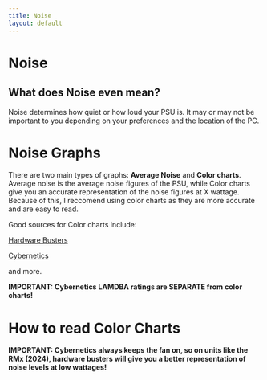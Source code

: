 ```yaml
---
title: Noise 
layout: default
---
```


# Noise

## What does Noise even mean?

Noise determines how quiet or how loud your PSU is. It may or may not be important to you depending on your preferences and the location of the PC.

# Noise Graphs

There are two main types of graphs: **Average Noise** and **Color charts**. Average noise is the average noise figures of the PSU, while Color charts give you an accurate representation of the noise figures at X wattage. Because of this, I reccomend using color charts as they are more accurate and are easy to read.

Good sources for Color charts include:

[Hardware Busters](https://hwbusters.com/)

[Cybernetics](https://www.cybenetics.com/)

and more.

**IMPORTANT: Cybernetics LAMDBA ratings are SEPARATE from color charts!**

# How to read Color Charts

**IMPORTANT: Cybernetics always keeps the fan on, so on units like the RMx (2024), hardware busters will give you a better representation of noise levels at low wattages!**
